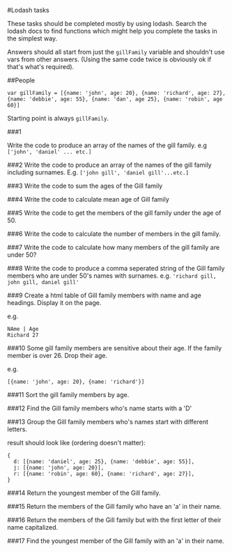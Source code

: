#Lodash tasks

These tasks should be completed mostly by using lodash. Search the lodash docs to find functions which might help you complete the tasks in the simplest way.

Answers should all start from just the `gillFamily` variable and shouldn't use vars from other answers. (Using the same code twice is obviously ok if that's what's required).

##People

```
var gillFamily = [{name: 'john', age: 20}, {name: 'richard', age: 27}, {name: 'debbie', age: 55}, {name: 'dan', age 25}, {name: 'robin', age 60}]
```


Starting point is always `gillFamily`.

###1

Write the code to produce an array of the names of the gill family. e.g `['john', 'daniel' ... etc.]`

###2
Write the code to produce an array of the names of the gill family including surnames. E.g. `['john gill', 'daniel gill'...etc.]`

###3
Write the code to sum the ages of the Gill family

###4
Write the code to calculate mean age of Gill family

###5
Write the code to get the members of the gill family under the age of 50.

###6
Write the code to calculate the number of members in the gill family.

###7
Write the code to calculate how many members of the gill family are under 50?

###8
Write the code to produce a comma seperated string of the Gill family members who are under 50's names with surnames. e.g. `'richard gill, john gill, daniel gill'`

###9
Create a html table of Gill family members with name and age headings. Display it on the page.

e.g.
```
NAme | Age
Richard 27
```
###10
Some gill family members are sensitive about their age. If the family member is over 26. Drop their age.

e.g.

`[{name: 'john', age: 20}, {name: 'richard'}]`

###11
Sort the gill family members by age.

###12
Find the Gill family members who's name starts with a 'D'


###13
Group the Gill family members who's names start with different letters.

result should look like (ordering doesn't matter):
```
{
  d: [{name: 'daniel', age: 25}, {name: 'debbie', age: 55}],
  j: [{name: 'john', age: 20}],
  r: [{name: 'robin', age: 60}, {name: 'richard', age: 27}],
}
```

###14
Return the youngest member of the Gill family.

###15
Return the members of the Gill family who have an 'a' in their name.

###16
Return the members of the Gill family but with the first letter of their name capitalized.

###17
Find the youngest member of the Gill family with an 'a' in their name.
